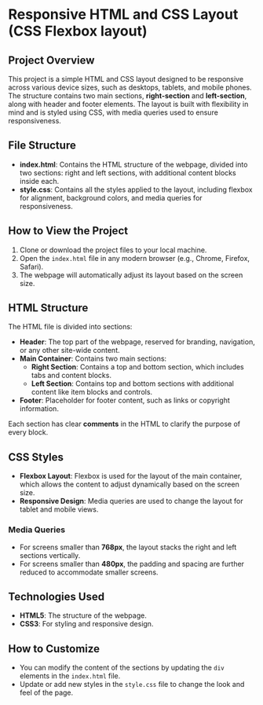 # Responsive HTML and CSS Layout (CSS Flexbox layout)

## Project Overview
This project is a simple HTML and CSS layout designed to be responsive across various device sizes, such as desktops, tablets, and mobile phones. The structure contains two main sections, **right-section** and **left-section**, along with header and footer elements. The layout is built with flexibility in mind and is styled using CSS, with media queries used to ensure responsiveness.

## File Structure

- **index.html**: Contains the HTML structure of the webpage, divided into two sections: right and left sections, with additional content blocks inside each.
- **style.css**: Contains all the styles applied to the layout, including flexbox for alignment, background colors, and media queries for responsiveness.

## How to View the Project

1. Clone or download the project files to your local machine.
2. Open the `index.html` file in any modern browser (e.g., Chrome, Firefox, Safari).
3. The webpage will automatically adjust its layout based on the screen size.

## HTML Structure

The HTML file is divided into sections:

- **Header**: The top part of the webpage, reserved for branding, navigation, or any other site-wide content.
- **Main Container**: Contains two main sections:
  - **Right Section**: Contains a top and bottom section, which includes tabs and content blocks.
  - **Left Section**: Contains top and bottom sections with additional content like item blocks and controls.
- **Footer**: Placeholder for footer content, such as links or copyright information.

Each section has clear **comments** in the HTML to clarify the purpose of every block.

## CSS Styles

- **Flexbox Layout**: Flexbox is used for the layout of the main container, which allows the content to adjust dynamically based on the screen size.
- **Responsive Design**: Media queries are used to change the layout for tablet and mobile views.


### Media Queries

- For screens smaller than **768px**, the layout stacks the right and left sections vertically.
- For screens smaller than **480px**, the padding and spacing are further reduced to accommodate smaller screens.

## Technologies Used

- **HTML5**: The structure of the webpage.
- **CSS3**: For styling and responsive design.

## How to Customize

- You can modify the content of the sections by updating the `div` elements in the `index.html` file.
- Update or add new styles in the `style.css` file to change the look and feel of the page.


